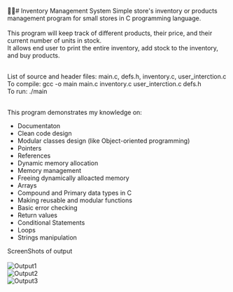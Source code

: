 🏪🛒# Inventory Management System
Simple store's inventory or products management program for small stores in C programming language.  <br /> <br /> 
This program will keep track of different products, their price, and their current number of units in stock. <br /> 
It allows end user to print the entire inventory, add stock to the inventory, and buy products. <br /> <br /> 

List of source and header files: main.c, defs.h, inventory.c, user_interction.c <br />
To compile: gcc -o main main.c inventory.c user_interction.c defs.h <br />
To run: ./main <br /><br />
       
This program demonstrates my knowledge on: 
  * Documentaton
  * Clean code design
  * Modular classes design (like Object-oriented programming)
  * Pointers
  * References
  * Dynamic memory allocation
  * Memory management
  * Freeing dynamically alloacted memory
  * Arrays
  * Compound and Primary data types in C
  * Making reusable and modular functions
  * Basic error checking
  * Return values
  * Conditional Statements
  * Loops
  * Strings manipulation

ScreenShots of output <br /><br />
![Output1](https://user-images.githubusercontent.com/29932763/123717804-9cd0ab80-d84b-11eb-971c-f903f5cc635f.PNG)<br />
![Output2](https://user-images.githubusercontent.com/29932763/123717823-a4905000-d84b-11eb-8357-4a2fe230b299.PNG)<br />
![Output3](https://user-images.githubusercontent.com/29932763/123717840-afe37b80-d84b-11eb-9989-2ab7694c613d.PNG)<br />



